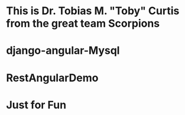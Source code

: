 # This is Dr. Tobias M. "Toby" Curtis from the great team Scorpions

# django-angular-Mysql

# RestAngularDemo

# Just for Fun
